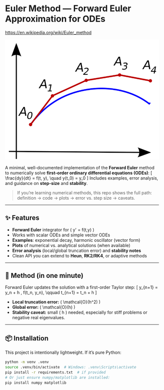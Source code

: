 # Euler Method — Forward Euler Approximation for ODEs

https://en.wikipedia.org/wiki/Euler_method

![Euler Method Illustration](https://raw.githubusercontent.com/Uxuee/Euler-aproximation/master/800px-Euler_method.svg.png)

A minimal, well-documented implementation of the **Forward Euler** method to numerically solve **first-order ordinary differential equations (ODEs)**:
\[
\frac{dy}{dt} = f(t, y), \quad y(t_0) = y_0
\]
Includes examples, error analysis, and guidance on **step-size** and **stability**.

> If you’re learning numerical methods, this repo shows the full path: definition → code → plots → error vs. step size → caveats.

---

## ✨ Features
- **Forward Euler** integrator for \( y' = f(t,y) \)
- Works with scalar ODEs and simple vector ODEs
- **Examples**: exponential decay, harmonic oscillator (vector form)
- **Plots** of numerical vs. analytical solutions (when available)
- **Error analysis** (local/global truncation error) and **stability notes**
- Clean API you can extend to **Heun**, **RK2/RK4**, or adaptive methods

---

## 🧠 Method (in one minute)

Forward Euler updates the solution with a first-order Taylor step:
\[
y_{n+1} = y_n + h \, f(t_n, y_n), \qquad t_{n+1} = t_n + h
\]
- **Local truncation error:** \( \mathcal{O}(h^2) \)
- **Global error:** \( \mathcal{O}(h) \)
- **Stability caveat:** small \( h \) needed, especially for stiff problems or negative real eigenvalues.

---

## 📦 Installation

This project is intentionally lightweight. If it’s pure Python:

```bash
python -m venv .venv
source .venv/bin/activate  # Windows: .venv\Scripts\activate
pip install -r requirements.txt  # if provided
# Or just ensure numpy/matplotlib are installed:
pip install numpy matplotlib
